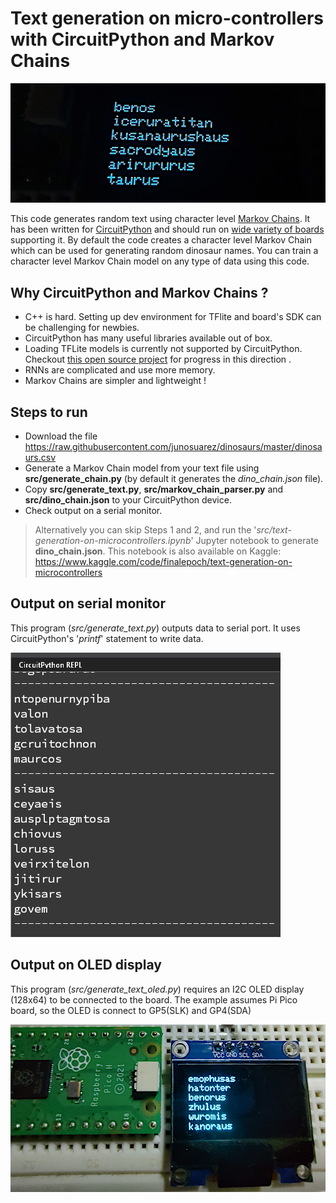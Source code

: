 # Text generation on micro-controllers with CircuitPython and  Markov Chains

![](images/text_gen_title.png)

This code generates random text using character level [Markov Chains](https://en.wikipedia.org/wiki/Markov_chain). It has been written for [CircuitPython](https://docs.circuitpython.org/en/latest/README.html) and should run on [wide variety of boards](https://blog.adafruit.com/2019/01/26/circuitpython-is-supported-on-28-boards-and-2-more-that-are-shipping-but-not-in-releases-yet-for-a-total-of-30-different-boards-circuitpython-adafruit-arduino-bwshockley-electronicats-makerd/) supporting it. By default the code creates a character level Markov Chain which can be used for generating random dinosaur names. You can train a character level Markov Chain model on any type of data  using this code.

## Why CircuitPython and Markov Chains ?
- C++ is hard. Setting up dev environment for TFlite and board's SDK can be challenging for newbies.
- CircuitPython has many useful libraries available out of box.
- Loading TFLite models is currently not supported by CircuitPython. Checkout [this open source project](https://github.com/mocleiri/tensorflow-micropython-examples) for progress in this direction .
- RNNs are complicated and use more memory.
- Markov Chains are simpler and lightweight !

## Steps to run

- Download the file https://raw.githubusercontent.com/junosuarez/dinosaurs/master/dinosaurs.csv
- Generate a Markov Chain model from your text file using **src/generate_chain.py** (by default it generates the *dino_chain.json* file).  
- Copy **src/generate_text.py**, **src/markov_chain_parser.py** and **src/dino_chain.json** to your CircuitPython device.
- Check output on a serial monitor.

> Alternatively you can skip Steps 1 and 2, and   run the '*src/text-generation-on-microcontrollers.ipynb*' Jupyter notebook to generate **dino_chain.json**. This notebook is also available on Kaggle: https://www.kaggle.com/code/finalepoch/text-generation-on-microcontrollers

## Output on serial monitor
This program (*src/generate_text.py*) outputs data to serial port. It uses CircuitPython's '*printf*' statement to write data.

![Output on serial monitor](images/txt_gen_serial_output.png)


## Output on OLED display 

This program (*src/generate_text_oled.py*) requires an I2C OLED display (128x64) to be connected to the board. The example assumes Pi Pico board, so the OLED is connect to GP5(SLK) and GP4(SDA)

![Pi Pico running circuit python and display random names](images/pipico_text_generator.png)


